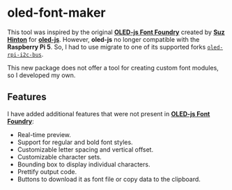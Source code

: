 # oled-font-maker

This tool was inspired by the original [**OLED-js Font Foundry**](https://noopkat.github.io/oled-js-font-foundry/) created by [**Suz Hinton**](https://github.com/noopkat) for [**oled-js**](https://github.com/noopkat/oled-js). However, **oled-js** no longer compatible with the **Raspberry Pi 5**. So, I had to use migrate to one of its supported forks [`oled-rpi-i2c-bus`](https://www.npmjs.com/package/oled-rpi-i2c-bus).

This new package does not offer a tool for creating custom font modules, so I developed my own.

## Features

I have added additional features that were not present in [**OLED-js Font Foundry**](https://noopkat.github.io/oled-js-font-foundry/):

-   Real-time preview.
-   Support for regular and bold font styles.
-   Customizable letter spacing and vertical offset.
-   Customizable character sets.
-   Bounding box to display individual characters.
-   Prettify output code.
-   Buttons to download it as font file or copy data to the clipboard.
